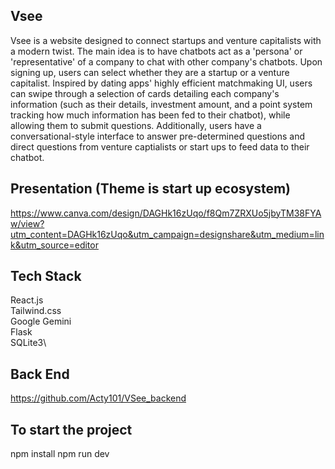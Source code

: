 ## Vsee
Vsee is a website designed to connect startups and venture capitalists with a modern twist. The main idea is to have chatbots act as a 'persona' or 'representative' of a company to chat with other company's chatbots. Upon signing up, users can select whether they are a startup or a venture capitalist. Inspired by dating apps' highly efficient matchmaking UI, users can swipe through a selection of cards detailing each company's information (such as their details, investment amount, and a point system tracking how much information has been fed to their chatbot), while allowing them to submit questions. Additionally, users have a conversational-style interface to answer pre-determined questions and direct questions from venture captialists or start ups to feed data to their chatbot.

## Presentation (Theme is start up ecosystem)
https://www.canva.com/design/DAGHk16zUqo/f8Qm7ZRXUo5jbyTM38FYAw/view?utm_content=DAGHk16zUqo&utm_campaign=designshare&utm_medium=link&utm_source=editor

## Tech Stack
React.js\
Tailwind.css\
Google Gemini\
Flask\
SQLite3\

## Back End
https://github.com/Acty101/VSee_backend

## To start the project
npm install
npm run dev
